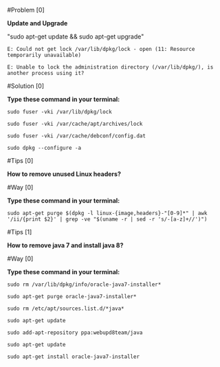 #Problem [0]

**Update and Upgrade**

"sudo apt-get update && sudo apt-get upgrade"

`E: Could not get lock /var/lib/dpkg/lock - open (11: Resource temporarily unavailable)`


`E: Unable to lock the administration directory (/var/lib/dpkg/), is another process using it?`


#Solution [0]

**Type these command in your terminal:**

`sudo fuser -vki /var/lib/dpkg/lock`

`sudo fuser -vki /var/cache/apt/archives/lock`

`sudo fuser -vki /var/cache/debconf/config.dat`

`sudo dpkg --configure -a`

#Tips [0]

**How to remove unused Linux headers?**

#Way [0]

**Type these command in your terminal:**


`sudo apt-get purge $(dpkg -l linux-{image,headers}-"[0-9]*" | awk '/ii/{print $2}' | grep -ve "$(uname -r | sed -r 's/-[a-z]+//')") 
`

#Tips [1]

**How to remove java 7 and install java 8?**

#Way [0]

**Type these command in your terminal:**

`sudo rm /var/lib/dpkg/info/oracle-java7-installer*`

`sudo apt-get purge oracle-java7-installer*`

`sudo rm /etc/apt/sources.list.d/*java*`

`sudo apt-get update`

`sudo add-apt-repository ppa:webupd8team/java`

`sudo apt-get update`

`sudo apt-get install oracle-java7-installer`
